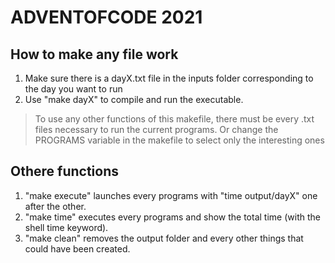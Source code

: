 # ADVENTOFCODE 2021

## How to make any file work

1. Make sure there is a dayX.txt file in the inputs folder corresponding to the day you want to run
2. Use "make dayX" to compile and run the executable.

> To use any other functions of this makefile, there must be every .txt files necessary to run the current programs.
> Or change the PROGRAMS variable in the makefile to select only the interesting ones

## Othere functions

1. "make execute" launches every programs with "time output/dayX" one after the other.
2. "make time" executes every programs and show the total time (with the shell time keyword).
3. "make clean" removes the output folder and every other things that could have been created.

